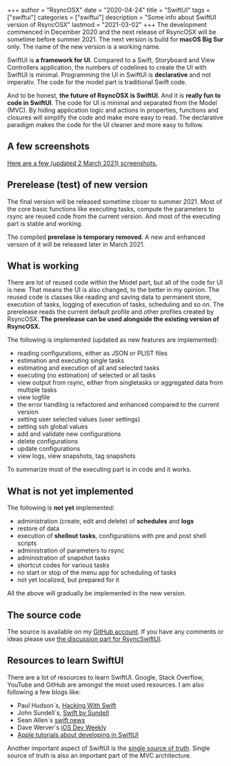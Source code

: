 +++
author = "RsyncOSX"
date = "2020-04-24"
title =  "SwiftUI"
tags = ["swiftui"]
categories = ["swiftui"]
description = "Some info about SwiftUI version of RsyncOSX"
lastmod = "2021-03-02"
+++
The development commenced in December 2020 and the next release of RsyncOSX will be sometime before summer 2021. The next version is build for **macOS Big Sur** only. The name of the new version is a working name.

SwiftUI is **a framework for UI**. Compared to a Swift, Storyboard and View Controllers application, the numbers of codelines to create the UI with SwiftUI is minimal. Programming the UI in SwiftUI is **declarative** and not imperativ. The code for the model part is traditional Swift code.

And to be honest, **the future of RsyncOSX is SwiftUI**. And it is **really fun to code in SwiftUI**. The code for UI is minimal and separated from the Model (MVC). By hiding application logic and actions in properties, functions and closures will simplify the code and make more easy to read. The declarative paradigm makes the code for the UI cleaner and more easy to follow.

## A few screenshots

[Here are a few (updated 2 March 2021) screenshots.](/post/swiftuiviews/)

## Prerelease (test) of new version

The final version will be released sometime closer to summer 2021. Most of the core basic functions like executing tasks, compute the parameters to rsync are reused code from the current version. And most of the executing part is stable and working.

The compiled **prerelase is temporary removed**. A new and enhanced version of it will be released later in March 2021.

## What is working

There are lot of reused code within the Model part, but all of the code for UI is new. That means the UI is also changed, to the better in my opinion. The reused code is classes like reading and saving data to permanent store, execution of tasks, logging of execution of tasks, scheduling and so on. The prerelease reads the current default profile and other profiles created by RsyncOSX. **The prerelease can be used alongside the existing version of RsyncOSX.**

The following is implemented (updated as new features are implemented):

- reading configurations, either as JSON or PLIST files
- estimation and executing single tasks
- estimating and execution of all and selected tasks
- executing (no estimation) of selected or all tasks
- view output from rsync, either from singletasks or aggregated data from multiple tasks
- view logfile
- the error handling is refactored and enhanced compared to the current version
- setting user selected values (user settings)
- setting ssh global values
- add and validate new configurations
- delete configurations
- update configurations
- view logs, view snapshots, tag snapshots

To summarize most of the executing part is in code and it works.

## What is not yet implemented

The following is **not yet** implemented:

- administration (create, edit and delete) of **schedules** and **logs**
- restore of data
- execution of **shellout tasks**, configurations with pre and post shell scripts
- administration of parameters to rsync
- administration of snapshot tasks
- shortcut codes for various tasks
- no start or stop of the menu app for scheduling of tasks
- not yet localized, but prepared for it

All the above will gradually be implemented in the new version.

## The source code

The source is available on my [GitHub account](https://github.com/rsyncOSX/RsyncSwiftUI). If you have any comments or ideas please use [the discussion part for RsyncSwiftUI](https://github.com/rsyncOSX/RsyncSwiftUI/discussions).

## Resources to learn SwiftUI

There are a lot of resources to learn SwiftUI. Google, Stack Overflow, YouTube and GitHub are amongst the most used resources. I am also following a few blogs like:

- Paul Hudson´s, [Hacking With Swift](https://www.hackingwithswift.com/)
- John Sundell´s, [Swift by Sundell](https://swiftbysundell.com/)
- Sean Allen´s [swift news](https://github.com/SAllen0400/swift-news)
- Dave Werver´s [iOS Dev Weekly](https://iosdevweekly.com/)
- [Apple tutorials about developing in SwiftUI](https://developer.apple.com/tutorials/app-dev-training)

Another important aspect of SwiftUI is the [single source of truth](https://developer.apple.com/documentation/swiftui/managing-user-interface-state). Single source of truth is also an important part of the MVC architecture.

